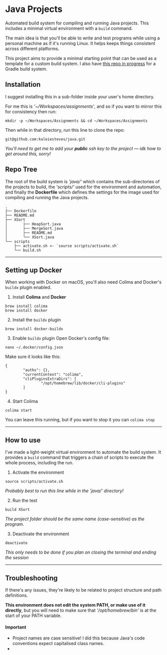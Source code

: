 # Java Projects
Automated build system for compiling and running Java projects.
This includes a minimal virtual environment with a `build` command.

The main idea is that you'll be able to write and test programs while using a personal machine as if it's running Linux. It helps keeps things consistent across different platforms. 

This project aims to provide a minimal starting point that can be used as a template for a custom build system. I also have [this repo in progress](https://github.com/kaleiesteves/gradle) for a Gradle build system.

## Installation
I suggest installing this in a sub-folder inside your user's home directory. 

For me this is _'~/Workspaces/assignments'_, and so if you want to mirror this for consistency then run:
```
mkdir -p ~/Workspaces/Assignments && cd ~/Workspaces/Assignments
```

Then while in that directory, run this line to clone the repo:
```
git@github.com:kaleiesteves/java.git
```
_You'll need to get me to add your **public** ssh key to the project — idk how to get around this, sorry!_


## Repo Tree
The root of the build system is _'java/'_ which contains the sub-directories of the projects to build, the _'scripts/'_ used for the environment and automation, and finally the **Dockerfile** which defines the settings for the image used for compiling and running the Java projects.
```
.
├── Dockerfile
├── README.md
├── XSort
│       ├── HeapSort.java
│       ├── MergeSort.java
│       ├── README.md
│       └── XSort.java
└── scripts
    ├── activate.sh <- `source scripts/activate.sh`
    └── build.sh
```


---
## Setting up Docker
When working with Docker on macOS, you'll also need Colima and Docker's `buildx` plugin enabled.


1. Install **Colima** and **Docker**
```
brew install colima
brew install docker
```


2. Install the `buildx` plugin
```
brew install docker-buildx
```


3. Enable `buildx` plugin
Open Docker's config file:
```
nano ~/.docker/config.json
```
Make sure it looks like this:
```
{
        "auths": {},
        "currentContext": "colima",
        "cliPluginsExtraDirs": [
                "/opt/homebrew/lib/docker/cli-plugins"
        ]
}
```


4. Start Colima
```
colima start
```
You can leave this running, but if you want to stop it you can `colima stop`


---
## How to use
I've made a light-weight virtual environment to automate the build system. It provides a `build` command that triggers a chain of scripts to execute the whole process, including the run.

1. Activate the environment
```
source scripts/activate.sh
```
*Probably best to run this line while in the 'java/' directory!*


2. Run the test
```
build XSort
```
*The project folder should be the same name (case-sensitive) as the program.*


3. Deactivate the environment
```
deactivate
```
*This only needs to be done if you plan on closing the terminal and ending the session*


---
## Troubleshooting
If there's any issues, they're likely to be related to project structure and path definitions. 

**This environment does not edit the system PATH, or make use of it directly**, but you will need to make sure that _'/opt/homebrew/bin'_ is at the start of your PATH variable.


#### Important
- Project names are case sensitive! I did this because Java's code conventions expect capitalised class names.
- 


